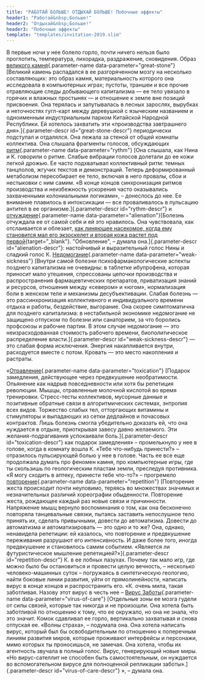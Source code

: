 ```yaml
---
title: "РАБОТАЙ БОЛЬШЕ! ОТДЫХАЙ БОЛЬШЕ! Побочные аффекты"
header1: "Работай&nbsp;Больше!"
header2: "Отдыхай&nbsp;Больше!"
header3: "Побочные аффекты"
template: "templates/invitation-2019.slim"
---
```

В первые ночи у нее болело горло, почти ничего нельзя было проглотить, температура, лихорадка, раздражение, сновидения. Образ [великого камня](#){.parameter-name data-parameter="great-stone"}
[Великий камень распадался в ее разгоряченном мозгу на несколько составляющих: это образ камня, материальность которого она исследовала в компьютерных играх; пустоты, траншеи и все прочие отравляющие следы добывающего капитализма — ее тело увязало в горячих и влажных простынях — и отношение к земле вне позиций присвоения. Она терялась и запутывалась в лесных зарослях, вырубках и неточностях гугл-карт между деревушкой с языческим названием и одноименным индустриальным парком Китайской Народной Республики. Ей хотелось захватить эти «производства завтрашнего дня».]{.parameter-descr id="great-stone-descr"}
периодически подступал и отдалялся. Она лежала за стеной от общей комнаты коллектива. Она слышала фрагменты голосов, обсуждающих [ритм](#){.parameter-name data-parameter="rythm"}
[Она слышала, как Нина и К. говорили о ритме. Слабые вибрации  голосов долетали до ее кожи легкой дрожью. Ее часто подхватывал коллективный ритм: темных танцполов, жгучих текстов и демонстраций. Теперь деформированный метаболизм пересобирает ее тело, включая в него провалы, сбои и нестыковки с ним самим. «В конце концов синхронизация ритмов производства и неизбежность ускорения часто оказывались захваченными колониальными логиками», – донеслось до нее. Ее внимание плавилось в интоксикации — все проваливалось в пульсацию антител в ее организме.]{.parameter-descr id="rythm-descr"}
и [отчуждение](#){.parameter-name data-parameter="alienation"}[Болезнь отчуждала ее от самой себя и ей это нравилось. Она чувствовала, как отслаивается и облезает, [как линяющее насекомое, когда ему становится мал его экзоскелет и вторая кожа растет под первой](https://commons.wikimedia.org/wiki/File:Cicada_molting_animated-2.gif?uselang=ru){target="_blank"}. "Обновление", – думала она.]{.parameter-descr id="alienation-descr"}: настойчивый и выразительный голос Нины и сладкий голос К. [Недомогание](#){.parameter-name data-parameter="weak-sickness"}
[Внутри самой болезни психофармакологические аспекты позднего капитализма не очевидны: в таблетке ибупрофена, которая приносит мало утешения, спрессованы цепочки производства и распространения фармацевтических препаратов, приватизация знаний и ресурсов, отношения между «севером» и «югом», нормализация боли в женском теле и механизмы десубъективации. Слабая болезнь — это рассинхронизация коллективного и индивидуального времени отдыха и работы, бездействие, выгорание. Она скорее симптоматична для позднего капитализма: в нестабильной экономике недомогание не защищено отпуском по болезни или санаторием, за что боролись профсоюзы и рабочие партии. В этом случае недомогание — это неизрасходованная стоимость рабочего времени, биополитическое распределение власти.]{.parameter-descr id="weak-sickness-descr"}
— это слабая форма исключения. Энергия накапливается внутри, расходуется вместе с потом. Кровать — это место накопления и растраты.

«[Отравление](#){.parameter-name data-parameter="toxication"}
[Подарок замедления, действующее через предвкушение необратимости. Опьянение как надрыв повседневности или хотя бы репетиция революции. Мышцы, отравленные молочной кислотой во время тренировки. Стресс-тесты коллективов, мусорные данные и позитивные обратные связи в алгоритмических системах, энтропия всех видов. Торжество слабых тел, отторгающих витамины и стимуляторы и выпадающих из сетки дедлайнов и почасовых контрактов. Лишь болезнь смогла убедительно доказать ей, что она нуждается в отдыхе, приоткрывая завесу давно желаемого. Эти желания-подрагивания успокаивали боль.]{.parameter-descr id="toxication-descr"}
как подарок замедления» – промелькнуло у нее в голове, когда в комнату вошла К. «Тебе что-нибудь принести?» – отразилось пульсирующей болью у нее в голове. Часть ее все еще продолжала думать про феномен камня, про компьютерные игры, где ты скользишь по геологическим пластам земли, преследуя противника. «Я могу сходить в аптеку, принести тебе что-то?» – прогремело [повторение](#){.parameter-name data-parameter="repetition"}
[Повторение жеста происходит почти неуловимо, теряясь во множествах значимых и незначительных различий хореографии обыденности. Повторение жеста, рождающее каждый раз новые связи и причинности. Напряжение мышц вернуло воспоминания о том, как она бесконечно повторяла танцевальные связки, пытаясь заставить непослушное тело принять их, сделать привычными, довести до автоматизма. Довести до автоматизма и автоматизировать — это одно и то же? Она, однако, ненавидела репетиции: ей казалось, что повторение и предвкушение переживания разрушают его интенсивность. И даже более того, иногда предвкушение и становилось самим событием. «Является ли футуристическое мышление репетицией?»]{.parameter-descr id="repetition-descr"}
К. в ее лобных пазухах. Почему так мало игр, где можно было бы остановиться и провести целую вечность, – несколько человеко-машинных суток – погружаясь в синтетическую геологию, найти боковые линии развития, уйти от прямолинейности, написать вирус в конце концов и распространить его. «К. очень мила, такая заботливая. Назову этот вирус в честь нее – [Вирус Заботы](#){.parameter-name data-parameter="virus-of-care"}
[Отдельные зоны ее мозга гудели от силы связей, которые так никогда и не произошли. Она хотела быть заботливой по отношению к тому, что ее окружало, но она не знала, что это значит. Комок сдавливал ее горло, вертикально захватывая и снова отпуская ее. «Волны страха», – подумала она. Она хотела написать вирус, который был бы освободительным по отношению к поперечным линиям развития миров, которые проживают интерфейсы и персонажи, мимо которых ты проносишься, не замечая. Она хотела, чтобы их агентность звучала в полный голос. Вирус, генерирующий новые миры. «Но вирус-сателлит не способен быть самостоятельным, он нуждается во вспомогательном вирусе для полноценной репликации заботы».]{.parameter-descr id="virus-of-care-descr"}
», – думала она.
